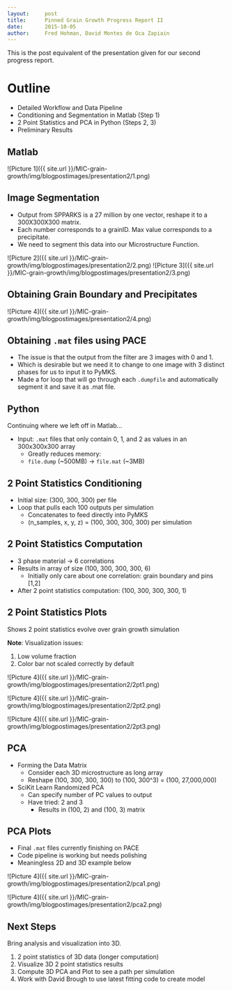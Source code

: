 ```yaml
---
layout:     post
title:     	Pinned Grain Growth Progress Report II
date:      	2015-10-05
author:     Fred Hohman, David Montes de Oca Zapiain
---
```


This is the post equivalent of the presentation given for our second progress report. 

# Outline

* Detailed Workflow and Data Pipeline
* Conditioning and Segmentation in Matlab (Step 1)
* 2 Point Statistics and PCA in Python (Steps 2, 3)
* Preliminary Results

## Matlab

![Picture 1]({{ site.url }}/MIC-grain-growth/img/blogpostimages/presentation2/1.png)

## Image Segmentation

* Output from SPPARKS is a 27 million by one vector, reshape it to a 300X300X300 matrix.
* Each number corresponds to a grainID. Max value corresponds to a precipitate.
* We need to segment this data into our Microstructure Function.

![Picture 2]({{ site.url }}/MIC-grain-growth/img/blogpostimages/presentation2/2.png)
![Picture 3]({{ site.url }}/MIC-grain-growth/img/blogpostimages/presentation2/3.png)

## Obtaining Grain Boundary and Precipitates

![Picture 4]({{ site.url }}/MIC-grain-growth/img/blogpostimages/presentation2/4.png)

## Obtaining `.mat` files using PACE

* The issue is that the output from the filter are 3 images with 0 and 1.
* Which is desirable but we need it to change to one image with 3 distinct phases for us to input it to PyMKS.
* Made a for loop that will go through each `.dumpfile` and automatically segment it and save it as .mat file.

## Python 
 
Continuing where we left off in Matlab...

* Input: `.mat` files that only contain 0, 1, and 2 as values in an 300x300x300 array 
	* Greatly reduces memory:
	* `file.dump` (~500MB) -> `file.mat` (~3MB)

## 2 Point Statistics Conditioning

* Initial size: (300, 300, 300) per file
* Loop that pulls each 100 outputs per simulation
	* Concatenates to feed directly into PyMKS
	* (n_samples, x, y, z) = (100, 300, 300, 300) per simulation

## 2 Point Statistics Computation

* 3 phase material -> 6 correlations 
* Results in array of size (100, 300, 300, 300, 6)
	* Initially only care about one correlation: grain boundary and pins [1,2]
* After 2 point statistics computation: (100, 300, 300, 300, 1)

## 2 Point Statistics Plots

Shows 2 point statistics evolve over grain growth simulation

**Note**: Visualization issues:

1. Low volume fraction 
2. Color bar not scaled correctly by default

![Picture 4]({{ site.url }}/MIC-grain-growth/img/blogpostimages/presentation2/2pt1.png)

![Picture 4]({{ site.url }}/MIC-grain-growth/img/blogpostimages/presentation2/2pt2.png)

![Picture 4]({{ site.url }}/MIC-grain-growth/img/blogpostimages/presentation2/2pt3.png)

## PCA

* Forming the Data Matrix
	* Consider each 3D microstructure as long array 
	* Reshape (100, 300, 300, 300) to (100, 300^3) = (100, 27,000,000)
* SciKit Learn Randomized PCA 
	* Can specify number of PC values to output
	* Have tried: 2 and 3
		* Results in (100, 2) and (100, 3) matrix

## PCA Plots

* Final `.mat` files currently finishing on PACE
* Code pipeline is working but needs polishing
* Meaningless 2D and 3D example below

![Picture 4]({{ site.url }}/MIC-grain-growth/img/blogpostimages/presentation2/pca1.png)

![Picture 4]({{ site.url }}/MIC-grain-growth/img/blogpostimages/presentation2/pca2.png)

## Next Steps

Bring analysis and visualization into 3D.

1. 2 point statistics of 3D data (longer computation)
2. Visualize 3D 2 point statistics results
3. Compute 3D PCA and Plot to see a path per simulation
4. Work with David Brough to use latest fitting code to create model